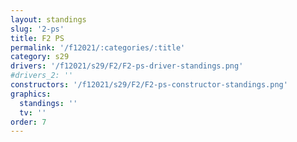 ```yaml
---
layout: standings
slug: '2-ps'
title: F2 PS
permalink: '/f12021/:categories/:title'
category: s29
drivers: '/f12021/s29/F2/F2-ps-driver-standings.png'
#drivers_2: ''
constructors: '/f12021/s29/F2/F2-ps-constructor-standings.png'
graphics:
  standings: ''
  tv: ''
order: 7
---
```


